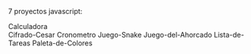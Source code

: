 7 proyectos javascript:

Calculadora<br>
Cifrado-Cesar
Cronometro
Juego-Snake
Juego-del-Ahorcado
Lista-de-Tareas
Paleta-de-Colores
